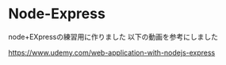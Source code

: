 # Node-Express
node+EXpressの練習用に作りました
以下の動画を参考にしました

https://www.udemy.com/web-application-with-nodejs-express
